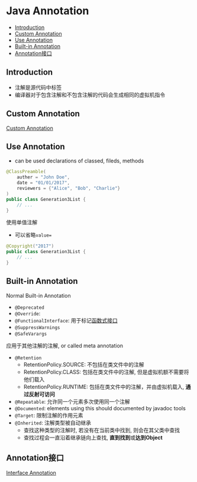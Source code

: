 # Java Annotation

- [Introduction](#introduction)
- [Custom Annotation](#custom-annotation)
- [Use Annotation](#use-annotation)
- [Built-in Annotation](#built-in-annotation)
- [Annotation接口](#annotation接口)

## Introduction

- 注解是源代码中标签
- 编译器对于包含注解和不包含注解的代码会生成相同的虚拟机指令

## Custom Annotation

[Custom Annotation](java-custom-annotation-type.md)

## Use Annotation

- can be used declarations of classed, fileds, methods

```java
@ClassPreamble(
    auther = "John Doe",
    date = "01/01/2017",
    reviewers = {"Alice", "Bob", "Charlie"}
)
public class Generation3List {
    // ...
}
```

使用单值注解

- 可以省略`value=`

```java
@Copyright("2017")
public class Generation3List {
    // ...
}
```

## Built-in Annotation

Normal Built-in Annotation

- `@Deprecated`
- `@Override`:
- `@FunctionalInterface`: 用于标记[函数式接口](java-functional-interface.md)
- `@SuppressWarnings`
- `@SafeVarargs`

应用于其他注解的注解, or called meta annotation

- `@Retention`
  - RetentionPolicy.SOURCE: 不包括在类文件中的注解
  - RetentionPolicy.CLASS: 包括在类文件中的注解, 但是虚拟机额不需要将他们载入
  - RetentionPolicy.RUNTIME: 包括在类文件中的注解，并由虚拟机载入, **通过反射可访问**
- `@Repeatable`: 允许同一个元素多次使用同一个注解
- `@Documented`: elements using this should documented by javadoc tools
- `@Target`: 限制注解的作用元素
- `@Inherited`: 注解类型被自动继承
  - 查找这种类型的注解时, 若没有在当前类中找到, 则会在其父类中查找
  - 查找过程会一直沿着继承链向上查找, **直到找到**或**达到Object**

## Annotation接口

[Interface Annotation](java-interface-annotation.md)
